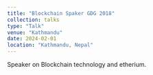 ```yaml
---
title: "Blockchain Spaker GDG 2018"
collection: talks
type: "Talk"
venue: "Kathmandu"
date: 2024-02-01
location: "Kathmandu, Nepal"
---
```


Speaker on Blockchain technology and etherium.
